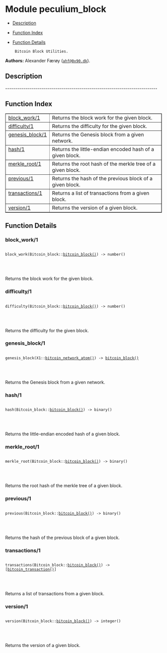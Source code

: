 

# Module peculium_block #
* [Description](#description)
* [Function Index](#index)
* [Function Details](#functions)


       Bitcoin Block Utilities.
__Authors:__ Alexander Færøy ([`ahf@0x90.dk`](mailto:ahf@0x90.dk)).
<a name="description"></a>

## Description ##
   ----------------------------------------------------------------------------<a name="index"></a>

## Function Index ##


<table width="100%" border="1" cellspacing="0" cellpadding="2" summary="function index"><tr><td valign="top"><a href="#block_work-1">block_work/1</a></td><td>Returns the block work for the given block.</td></tr><tr><td valign="top"><a href="#difficulty-1">difficulty/1</a></td><td>Returns the difficulty for the given block.</td></tr><tr><td valign="top"><a href="#genesis_block-1">genesis_block/1</a></td><td>Returns the Genesis block from a given network.</td></tr><tr><td valign="top"><a href="#hash-1">hash/1</a></td><td>Returns the little-endian encoded hash of a given block.</td></tr><tr><td valign="top"><a href="#merkle_root-1">merkle_root/1</a></td><td>Returns the root hash of the merkle tree of a given block.</td></tr><tr><td valign="top"><a href="#previous-1">previous/1</a></td><td>Returns the hash of the previous block of a given block.</td></tr><tr><td valign="top"><a href="#transactions-1">transactions/1</a></td><td>Returns a list of transactions from a given block.</td></tr><tr><td valign="top"><a href="#version-1">version/1</a></td><td>Returns the version of a given block.</td></tr></table>


<a name="functions"></a>

## Function Details ##

<a name="block_work-1"></a>

### block_work/1 ###


<pre><code>
block_work(Bitcoin_block::<a href="#type-bitcoin_block">bitcoin_block()</a>) -&gt; number()
</code></pre>

<br></br>


Returns the block work for the given block.
<a name="difficulty-1"></a>

### difficulty/1 ###


<pre><code>
difficulty(Bitcoin_block::<a href="#type-bitcoin_block">bitcoin_block()</a>) -&gt; number()
</code></pre>

<br></br>


Returns the difficulty for the given block.
<a name="genesis_block-1"></a>

### genesis_block/1 ###


<pre><code>
genesis_block(X1::<a href="#type-bitcoin_network_atom">bitcoin_network_atom()</a>) -&gt; <a href="#type-bitcoin_block">bitcoin_block()</a>
</code></pre>

<br></br>


Returns the Genesis block from a given network.
<a name="hash-1"></a>

### hash/1 ###


<pre><code>
hash(Bitcoin_block::<a href="#type-bitcoin_block">bitcoin_block()</a>) -&gt; binary()
</code></pre>

<br></br>


Returns the little-endian encoded hash of a given block.
<a name="merkle_root-1"></a>

### merkle_root/1 ###


<pre><code>
merkle_root(Bitcoin_block::<a href="#type-bitcoin_block">bitcoin_block()</a>) -&gt; binary()
</code></pre>

<br></br>


Returns the root hash of the merkle tree of a given block.
<a name="previous-1"></a>

### previous/1 ###


<pre><code>
previous(Bitcoin_block::<a href="#type-bitcoin_block">bitcoin_block()</a>) -&gt; binary()
</code></pre>

<br></br>


Returns the hash of the previous block of a given block.
<a name="transactions-1"></a>

### transactions/1 ###


<pre><code>
transactions(Bitcoin_block::<a href="#type-bitcoin_block">bitcoin_block()</a>) -&gt; [<a href="#type-bitcoin_transaction">bitcoin_transaction()</a>]
</code></pre>

<br></br>


Returns a list of transactions from a given block.
<a name="version-1"></a>

### version/1 ###


<pre><code>
version(Bitcoin_block::<a href="#type-bitcoin_block">bitcoin_block()</a>) -&gt; integer()
</code></pre>

<br></br>


Returns the version of a given block.
